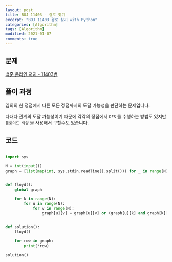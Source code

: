 ```yaml
---
layout: post
title: BOJ 11403 - 경로 찾기
excerpt: "BOJ 11403 경로 찾기 with Python"
categories: [Algorithm]
tags: [Algorithm]
modified: 2021-01-07
comments: true
---
```


## 문제

[백준 온라인 저지 - 11403번](https://www.acmicpc.net/problem/11403)

## 풀이 과정

임의의 한 정점에서 다른 모든 정점까지의 도달 가능성을 판단하는 문제입니다.

다대다 관계의 도달 가능성이기 때문에 각각의 정점에서 `DFS` 를 수행하는 방법도 있지만 `플로이드 와샬` 을 사용해서 구할수도 있습니다.

## 코드

```python

import sys

N = int(input())
graph = [list(map(int, sys.stdin.readline().split())) for _ in range(N)]


def floyd():
    global graph

    for k in range(N):
        for u in range(N):
            for v in range(N):
                graph[u][v] = graph[u][v] or (graph[u][k] and graph[k][v])


def solution():
    floyd()

    for row in graph:
        print(*row)

solution()

```
